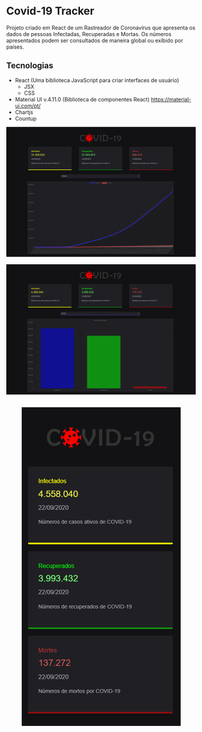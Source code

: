 # Covid-19 Tracker

Projeto criado em React de um Rastreador de Coronavírus que apresenta os dados de pessoas Infectadas, Recuperadas e Mortas.
Os números apresentados podem ser consultados de maneira global ou exibido por países.

## Tecnologias 
+ React (Uma biblioteca JavaScript para criar interfaces de usuário) 
  + JSX
  + CSS
+ Material UI v.4.11.0 (Biblioteca de componentes React) https://material-ui.com/pt/
+ Chartjs
+ Countup

![Preview Desktop Global](public/preview-global.png)<br><br>
![Preview Desktop por País](public/preview-country.png)<br><br>
<p align="center">
  <img src="public/preview-global-mobile.png" alt="Preview Mobile Global"/>  
</p>
